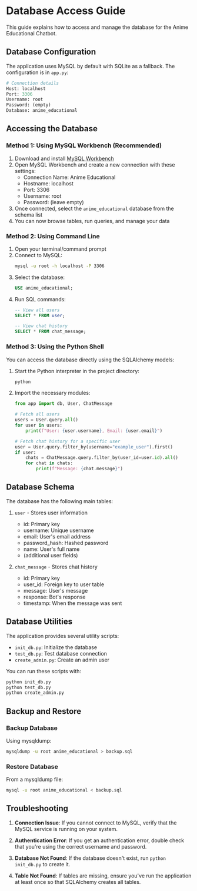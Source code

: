 # Database Access Guide

This guide explains how to access and manage the database for the Anime Educational Chatbot.

## Database Configuration

The application uses MySQL by default with SQLite as a fallback. The configuration is in `app.py`:

```python
# Connection details
Host: localhost
Port: 3306
Username: root
Password: (empty)
Database: anime_educational
```

## Accessing the Database

### Method 1: Using MySQL Workbench (Recommended)

1. Download and install [MySQL Workbench](https://dev.mysql.com/downloads/workbench/)
2. Open MySQL Workbench and create a new connection with these settings:
   - Connection Name: Anime Educational
   - Hostname: localhost
   - Port: 3306
   - Username: root
   - Password: (leave empty)
3. Once connected, select the `anime_educational` database from the schema list
4. You can now browse tables, run queries, and manage your data

### Method 2: Using Command Line

1. Open your terminal/command prompt
2. Connect to MySQL:
   ```bash
   mysql -u root -h localhost -P 3306
   ```
3. Select the database:
   ```sql
   USE anime_educational;
   ```
4. Run SQL commands:
   ```sql
   -- View all users
   SELECT * FROM user;
   
   -- View chat history
   SELECT * FROM chat_message;
   ```

### Method 3: Using the Python Shell

You can access the database directly using the SQLAlchemy models:

1. Start the Python interpreter in the project directory:
   ```bash
   python
   ```
2. Import the necessary modules:
   ```python
   from app import db, User, ChatMessage
   
   # Fetch all users
   users = User.query.all()
   for user in users:
       print(f"User: {user.username}, Email: {user.email}")
   
   # Fetch chat history for a specific user
   user = User.query.filter_by(username="example_user").first()
   if user:
       chats = ChatMessage.query.filter_by(user_id=user.id).all()
       for chat in chats:
           print(f"Message: {chat.message}")
   ```

## Database Schema

The database has the following main tables:

1. `user` - Stores user information
   - id: Primary key
   - username: Unique username
   - email: User's email address
   - password_hash: Hashed password
   - name: User's full name
   - (additional user fields)

2. `chat_message` - Stores chat history
   - id: Primary key
   - user_id: Foreign key to user table
   - message: User's message
   - response: Bot's response
   - timestamp: When the message was sent

## Database Utilities

The application provides several utility scripts:

- `init_db.py`: Initialize the database
- `test_db.py`: Test database connection
- `create_admin.py`: Create an admin user

You can run these scripts with:
```bash
python init_db.py
python test_db.py
python create_admin.py
```

## Backup and Restore

### Backup Database

Using mysqldump:
```bash
mysqldump -u root anime_educational > backup.sql
```

### Restore Database

From a mysqldump file:
```bash
mysql -u root anime_educational < backup.sql
```

## Troubleshooting

1. **Connection Issue**: If you cannot connect to MySQL, verify that the MySQL service is running on your system.

2. **Authentication Error**: If you get an authentication error, double check that you're using the correct username and password.

3. **Database Not Found**: If the database doesn't exist, run `python init_db.py` to create it.

4. **Table Not Found**: If tables are missing, ensure you've run the application at least once so that SQLAlchemy creates all tables. 